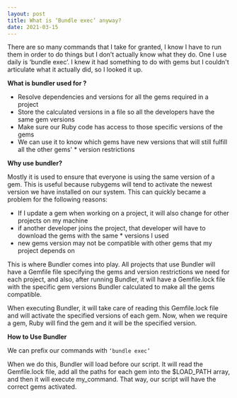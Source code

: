 ```yaml
---
layout: post
title: What is ‘Bundle exec’ anyway?
date: 2021-03-15
---
```


There are so many commands that I take for granted, I know I have to run them in order to do things but I don’t actually know what they do. One I use daily is ‘bundle exec’. I knew it had something to do with gems but I couldn't articulate what it actually did, so I looked it up.

**What is bundler used for ?**

* Resolve dependencies and versions for all the gems required in a project
* Store the calculated versions in a file so all the developers have the same gem versions
* Make sure our Ruby code has access to those specific versions of the gems
* We can use it to know which gems have new versions that will still fulfill all the other gems' * version restrictions

**Why use bundler?**

Mostly it is used to ensure that everyone is using the same version of a gem. This is useful because rubygems will tend to activate the newest version we have installed on our system. This can quickly became a problem for the following reasons:

* If I update a gem when working on a project, it will also change for other projects on my machine
* if another developer joins the project, that developer will have to download the gems with the same * versions I used
* new gems version may not be compatible with other gems that my project depends on

This is where Bundler comes into play. All projects that use Bundler will have a Gemfile file specifying the gems and version restrictions we need for each project, and also, after running Bundler, it will have a Gemfile.lock file with the specific gem versions Bundler calculated to make all the gems compatible.

When executing Bundler, it will take care of reading this Gemfile.lock file and will activate the specified versions of each gem. Now, when we require a gem, Ruby will find the gem and it will be the specified version. 

**How to Use Bundler**

We can prefix our commands with `‘bundle exec’`

When we do this, Bundler will load before our script. It will read the Gemfile.lock file, add all the paths for each gem into the $LOAD_PATH array, and then it will execute my_command. That way, our script will have the correct gems activated.
